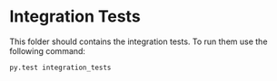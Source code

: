 # Integration Tests

This folder should contains the integration tests. To run them use the following command:

```
py.test integration_tests
```
